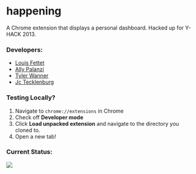 happening
=========

A Chrome extension that displays a personal dashboard.  Hacked up for Y-HACK 2013.

### Developers:

- [Louis Fettet](http://www.github.com/LouisFettet)
- [Ally Palanzi](http://www.github.com/allypalanzi)
- [Tyler Wanner](http://www.github.com/TylerWanner)
- [Jc Tecklenburg](http://www.github.com/pikero24)

### Testing Locally?

1. Navigate to `chrome://extensions` in Chrome
2. Check off **Developer mode**
3. Click **Load unpacked extension** and navigate to the directory you cloned to.
4. Open a new tab!

### Current Status:

![](http:/i.imgur.com/IsJe5Og.jpg)
